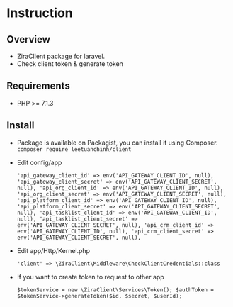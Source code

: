 # Instruction

## Overview
- ZiraClient package for laravel.
- Check client token & generate token

## Requirements
- PHP >= 7.1.3

## Install
- Package is available on Packagist, you can install it using Composer.
    `composer require leetuanchinh/client`
- Edit config/app
 
   `'api_gateway_client_id' => env('API_GATEWAY_CLIENT_ID', null),
    'api_gateway_client_secret' => env('API_GATEWAY_CLIENT_SECRET', null),
    'api_org_client_id' => env('API_GATEWAY_CLIENT_ID', null),
    'api_org_client_secret' => env('API_GATEWAY_CLIENT_SECRET', null),
    'api_platform_client_id' => env('API_GATEWAY_CLIENT_ID', null),
    'api_platform_client_secret' => env('API_GATEWAY_CLIENT_SECRET', null),
    'api_tasklist_client_id' => env('API_GATEWAY_CLIENT_ID', null),
    'api_tasklist_client_secret' => env('API_GATEWAY_CLIENT_SECRET', null),
    'api_crm_client_id' => env('API_GATEWAY_CLIENT_ID', null),
    'api_crm_client_secret' => env('API_GATEWAY_CLIENT_SECRET', null),`

- Edit app/Http/Kernel.php
    
    `'client' => \ZiraClient\Middleware\CheckClientCredentials::class`
    
- If you want to create token to request to other app

    `$tokenService = new \ZiraClient\Services\Token();
     $authToken = $tokenService->generateToken($id, $secret, $userId);`